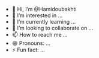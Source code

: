 - 👋 Hi, I’m @Hamidoubakhti
- 👀 I’m interested in ...
- 🌱 I’m currently learning ...
- 💞️ I’m looking to collaborate on ...
- 📫 How to reach me ...
- 😄 Pronouns: ...
- ⚡ Fun fact: ...

<!---
Hamidoubakhti/Hamidoubakhti is a ✨ special ✨ repository because its `README.md` (this file) appears on your GitHub profile.
You can click the Preview link to take a look at your changes.
--->
